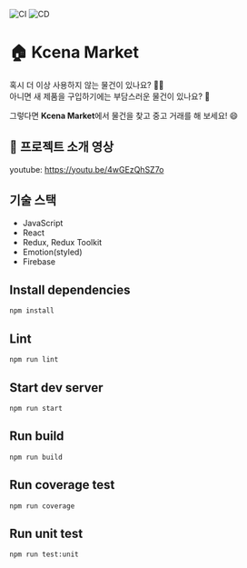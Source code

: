 ![CI](https://github.com/CodeSoom/project-react-1-Kwakcena/workflows/CI/badge.svg)
![CD](https://github.com/CodeSoom/project-react-1-Kwakcena/workflows/CD/badge.svg)

# 🏠 Kcena Market
혹시 더 이상 사용하지 않는 물건이 있나요? 💁‍♂️ <br>
아니면 새 제품을 구입하기에는 부담스러운 물건이 있나요? 🤔<br>

그렇다면 **Kcena Market**에서 물건을 찾고 중고 거래를 해 보세요! 😄

## 🎥 프로젝트 소개 영상
youtube: https://youtu.be/4wGEzQhSZ7o

## 기술 스택
- JavaScript
- React
- Redux, Redux Toolkit
- Emotion(styled)
- Firebase

## Install dependencies
```
npm install
```

## Lint
```
npm run lint
```

## Start dev server
```
npm run start
```

## Run build
```
npm run build
```

## Run coverage test
```
npm run coverage
```

## Run unit test
```
npm run test:unit
```